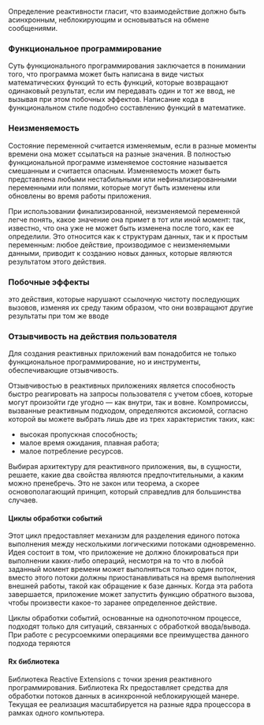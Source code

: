 Определение реактивности гласит, что взаимодействие должно быть асинхронным,
неблокирующим и основываться на обмене сообщениями.

### Функциональное программирование
Суть функционального программирования заключается в понимании того, что программа может быть написана в виде чистых математических функций то есть функций, которые возвращают одинаковый результат, если им передавать один и тот же ввод, не вызывая при этом побочных эффектов. Написание кода в функциональном стиле подобно составлению функций в математике.

### Неизменяемость
Состояние переменной считается изменяемым, если в разные моменты времени она может ссылаться на разные значения. В полностью функциональной программе изменяемое состояние называется смешанным и считается опасным. Изменяемость может быть представлена любыми нестабильными или нефинализированными переменными или полями, которые могут быть изменены или обновлены во время работы приложения.

При использовании финализированной, неизменяемой переменной легче понять, какое значение она примет в тот или иной момент: так, известно, что она уже не может быть изменена после того, как ее определили. Это относится как к структурам данных, так и к простым переменным: любое действие, производимое с неизменяемыми данными, приводит к созданию новых данных, которые являются результатом этого действия. 

### Побочные эффекты
это действия, которые нарушают ссылочную чистоту последующих вызовов, изменяя их среду таким образом, что они возвращают другие результаты при том же вводе

### Отзывчивость на действия пользователя
Для создания реактивных приложений вам понадобится не только функциональное программирование, но и инструменты, обеспечивающие отзывчивость.

Отзывчивостью в реактивных приложениях является способность быстро реагировать на запросы пользователя с учетом сбоев, которые могут произойти где угодно — как внутри, так и вовне. Компромиссы, вызванные реактивным подходом, определяются аксиомой, согласно которой вы можете выбрать лишь две из трех характеристик таких, как:
- высокая пропускная способность;
- малое время ожидания, плавная работа;
- малое потребление ресурсов.

Выбирая архитектуру для реактивного приложения, вы, в сущности, решаете, какие два свойства являются предпочтительными, а каким можно пренебречь. Это не закон или теорема, а скорее основополагающий принцип, который справедлив для большинства случаев.

#### Циклы обработки событий

Этот цикл предоставляет механизм для разделения единого потока выполнения между несколькими логическими потоками одновременно. Идея состоит в том, что приложение не должно блокироваться при выполнении каких-либо операций, несмотря на то что в любой заданный момент времени может выполняться только один поток, вместо этого потоки должны приостанавливаться на время выполнения внешней работы, такой как обращение к базе данных. Когда эта работа завершается, приложение может запустить функцию обратного вызова, чтобы произвести какое-то заранее определенное действие.


Циклы обработки событий, основанные на однопоточном процессе, подходят только для ситуаций, связанных с обработкой ввода/вывода. При работе с ресурсоемкими операциями все преимущества данного подхода теряются


#### Rx библиотека
Библиотека Reactive Extensions с точки зрения реактивного программирования. Библиотека Rx предоставляет средства для обработки потоков данных в асинхронной неблокирующей манере. Текущая ее реализация масштабируется на разные ядра процессора в рамках одного компьютера.